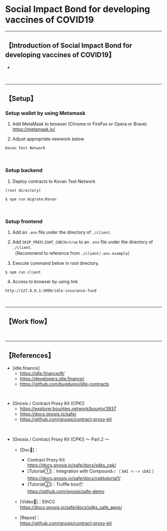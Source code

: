 # Social Impact Bond for developing vaccines of COVID19


***
## 【Introduction of Social Impact Bond for developing vaccines of COVID19】
- 

&nbsp;

***

## 【Setup】
### Setup wallet by using Metamask
1. Add MetaMask to browser (Chrome or FireFox or Opera or Brave)    
https://metamask.io/  


2. Adjust appropriate newwork below 
```
Kovan Test Network
```

&nbsp;


### Setup backend
1. Deploy contracts to Kovan Test Network
```
(root directory)

$ npm run migrate:Kovan
```

&nbsp;


### Setup frontend
1. Add an `.env` file under the directory of `./client`.

2. Add `SKIP_PREFLIGHT_CHECK=true` to an `.env` file under the directory of `./client`.    
（Recommend to reference from `./client/.env.example`）

3. Execute command below in root directory.
```
$ npm run client
```

4. Access to browser by using link 
```
http://127.0.0.1:3000/idle-insurance-fund
```

&nbsp;

***


## 【Work flow】

&nbsp;

***

## 【References】
- [idle.finance]
  - https://idle.finance/#/
  - https://developers.idle.finance/
  - https://github.com/bugduino/idle-contracts

<br>

- [Gnosis / Contract Proxy Kit (CPK)]
  - https://explorer.bounties.network/bounty/3937
  - https://docs.gnosis.io/safe/
  - https://github.com/gnosis/contract-proxy-kit

<br>

- [Gnosis / Contract Proxy Kit (CPK)] 〜 Part.2 〜
  - [Doc📔]：
    - Contract Proxy Kit  
      https://docs.gnosis.io/safe/docs/sdks_cpk/
    - [Tutorial①]：Integration with Compound📈（ `DAI <--> cDAI` ）  
      https://docs.gnosis.io/safe/docs/cpktutorial1/
    - [Tutorial②]：Truffle box📦  
      https://github.com/gnosis/safe-demo

  - [Video🎥]：EthCC  
    https://docs.gnosis.io/safe/docs/sdks_safe_apps/

  - [Repos]：  
    https://github.com/gnosis/contract-proxy-kit

